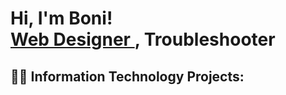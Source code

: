 <h1>Hi, I'm Boni! <br/>
  <a href="https://github.com/BoniMilin">
    Web Designer
  </a>, Troubleshooter 
</h1>

<h2>👨‍💻 Information Technology Projects:</h2>


<!--

-->

